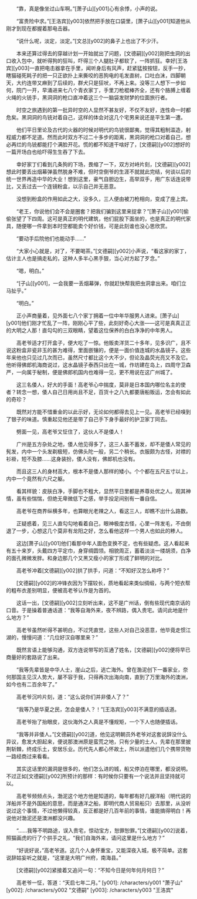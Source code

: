　　“靠，真是像坐过山车啊。”[萧子山][y001]心有余悸，小声的说。

　　“富贵险中求。”[王洛宾][y003]依然把手放在口袋里，[萧子山][y001]知道他从刚才到现在都握着那电击器。

　　“说什么呢，淡定，淡定。”[文总][y002]的鼻子上也出了不少汗。

　　本来还算过得去的穿越计划一开始就出了问题，[文德嗣][y002]刚把虫洞的出口收入包中，就听得狗的狂叫，吓得三个人腿肚子都软了，一阵抓狂。幸好[王洛宾][y003]一直把电击器拿在手里，闻听身后有风声，赶紧猛按按钮，反手一抄，瞎猫碰死耗子的把一只正欲扑上来撕咬的恶狗电的毛发直树，口吐白沫，四脚朝天，大约连带又麻到了后续的，群犬只是狂吠，不再上来。没等三人想下一步如何，院门一开，早涌进来七八个青衣家丁，手里刀枪棍棒齐全，还有个胳膊上缠着火绳的火铳手，黑洞洞的枪口直冲着这三个一脑袋发财梦的位面旅行者。

　　时空之旅遇到的第一批异时空的人显然不甚友好，不仅不友好，连性命一时都危矣。黑洞洞的鸟铳对着自己，这样的体会对这几个宅男来说还是平生第一遭。

　　他们平日里论及古代的火器的时候对明代的鸟铳很鄙夷，觉得其粗制滥造，射程威力都不足道。然而此时双方不过二十多步的距离，黑洞洞的枪口对着自己，想必再烂的鸟铳都能打个满脸开花。慌的都不知道干啥好了，[文德嗣][y002]想好的一篇开场白也给吓得生生吞了下去。

　　幸好家丁们看到几条狗的下场，畏缩了一下，双方对峙片刻，[文德嗣][y002]想此时要丢出烟幕弹虽然脱身不难，但时空倒爷的生涯不就就此完结，何谈以后的统一世界再造中华的大业！想到这里，豪气自胆边生，高举双手，用广东话连说带比，又丢过去一个连镜粉盒，以示自己并无恶意。

　　没想到粉盒的作用如此之大，没多久，三人便由被刀枪相向，变成了座上宾。

　　“老王，你说他们会不会是圈套？把我们骗到这里来捉拿？”[萧子山][y001]偷偷张望了下四周。这可是真正的明代建筑，他们屁股下面坐的，也是真正的明代家具，随便哪一件拿到本时空都能卖个好价钱，可是此刻谁也没心思欣赏。

　　“要动手后院他们也能动手……”

　　“大家小心就是，对了，不要喝茶。”[文德嗣][y002]小声说，“看这家的家丁，估计主人也是搞走私的，这种人多半心黑手狠，当心对方起了歹念。”

　　“嗯，明白。”

　　“[子山][y001]，一会我要一丢烟幕弹，你就赶快帮我把虫洞拿出来。咱们立马扯乎。”

　　“明白。”

　　正小声商量着，见外面七八个家丁拥着一位中年华服男人进来。[萧子山][y001]他们刚才忙乱了一阵，刚刚心平了些，此刻好奇心大涨——这可是真真正正的大明之人那！直勾勾的三双眼睛，望着这位保养的白白净净的中年男人。

　　高老爷适才打开盒子，便大吃了一惊。他贩卖洋货二十多年，见多识广，且不说这粉盒非瓷非玉的甚为难得，里面嵌镶的，便是一面价值连城的水晶镜子。这些年来他也只见过几次而已，虽然尺寸都比这个大不少，但论及晶荧光亮又不及它。他听得佛郎机海商说过，这水晶镜子泰西只出在一城，作坊建在岛上，四周守卫森严，一向属于秘制，便是佛郎机国内也难得一见，更不用说在这广州城了。

　　这三名倭人，好大的手面！高老爷心中揣度，莫非是日本国内哪位名主的使者？转念一想，倭人自己日用尚且不足，百货十之八九都要唐船贩运，怎会有如此的奇珍？

　　既然对方能不惜重金的以此示好，无论如何都得去见上一见。高老爷已经嗅到了银子的味道。慎重起见他还是带了自己手下身手最好的护卫家丁同去。

　　劈面一见，高老爷又怔住了，这伙人不是倭人！

　　广州是五方杂处之地，倭人他见得多了，这三人虽不蓄发，却不是倭人常见的髡发，内中一个头发剃极短，仿佛头陀一般，另二个稍长。衣服颇为古怪，对襟的衫褂，短不及膝……这身装扮，倭人没有，佛郎机也没有。

　　而且这三人的身材高大，根本不是倭人那样的矮小。个个都在五尺五寸以上，内中一个竟然有六尺之躯。

　　看其样貌：皮肤白净，手脚也不粗大，显然平日里都是养尊处优之人。观其神情，虽有些惴惴，但绝无卑微低下之感，举手投足间别有一番自信。

　　高老爷在商界纵横多年，也算眼光老辣之人，看这三人，却瞧不出什么路数。

　　正疑惑着，见三人直勾勾地看着自己，眼神极度古怪，心里一阵发毛，不由倒退了一步，心想这几个莫非有龙阳之好，怎么看他这样一个男人也如此的糁人。

　　这边[萧子山][y001]他们看那中年人面色变换不定，也有些疑虑。这人看起来有五十来岁，头戴四方平定巾，身穿绸圆领。相貌周正，蓄着淡淡一缕胡须，白净的面孔微微发胖。和身边那几个又黑又瘦小的家丁形成了鲜明的对比。

　　高老爷冲着[文德嗣][y002]拱了拱手，问道：“不知好汉怎么称呼？”

　　[文德嗣][y002]的冲锋衣因为下摆较长，质地看起来类似绸缎，与两个短衣帮的粗布衣差别明显，便被高老爷认作是为首的。

　　这话一出，[文德嗣][y002]立刻听出来，这不是广州话，倒有些现代南京话的口音。于是操着普通话道：“我等自海外来，夜不辨路，偶入贵宅。请问此地是什么地方？”

　　高老爷虽然听得不甚明白，不过凭直觉，这些人对自己没恶意，他毕竟走惯江湖的，慢慢问道：“几位好汉自哪里来？”

　　既然言语上能够沟通，双方连说带写的互通了姓名，[文德嗣][y002]便将早已商量好的套路说了出来。

　　“我等先辈皆是中华人士，崖山之后，逃亡海外。曾在渤泥创下一番家业，奈何那国主见汉人势大，屡不容于我，只得再次出海向南，直到了万里海外的澳洲，如今也有二百余年了。”

　　高老爷沉吟片刻，道：“这么说你们并非倭人了？”

　　“我等乃是华夏之民，怎会是倭人？！”[王洛宾][y003]不满意的插话道。

　　高老爷抬了抬眼皮，这伙海外之人真是不懂规矩，一个下人也随便插话。

　　“我等并非倭人。”[文德嗣][y002]道，他见这明朝员外老爷对这套说辞没什么异议，愈发大胆起来，便说那澳洲原是蛮荒之地，只有少量的土人，先辈在那里披荆斩棘，终成乐土，安居乐业。历代先人都心怀故土，所以派遣他们几个携带货物一路经商过来看看。

　　其实这话里的漏洞是很多的，他们怎么进的城，船又停泊在哪里，都没说明。不过正如[文德嗣][y002]所预计的那样：有时候你只要有一个说法并且坚持就可以。

　　高老爷频频点头，渤泥这个地方他是知道的，每年都有好几艘洋船（明代说的洋船并不是外国船的意思，而是通洋之船，即明代商人贸易船只）去那里，从没听说过这个事情，不过他懒得较真，反正都是好几百年前的事情，谁能搞得明白！再说他对渤泥还是澳洲都没兴趣。

　　“……我等不明路途，误入贵宅，惊动宝方，恕罪恕罪。”[文德嗣][y002]说着，照猫画虎的行了个拱手之礼，“我们自海外来，请问这里是什么地方？”

　　“好说好说，”高老爷道。这几个人身怀重宝，又能深夜入城，极不简单。这套说辞姑妄听之就是，“这里是大明广州府，南海县。”

　　[文德嗣][y002]紧接着又追问一句：“不知今日是何年何月何日？”

　　高老爷一怔，答道：“天启七年二月。”
[y001]: /characters/y001 "萧子山"
[y002]: /characters/y002 "文德嗣"
[y003]: /characters/y003 "王洛宾"
